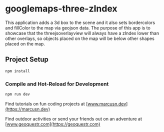 # googlemaps-three-zIndex


This application adds a 3d box to the scene and it also sets bordercolors and fillColor to the map via geojson data.
The purpose of this app is to showcase that the threejsoverlayview will always have a zIndex lower than other overlays, so objects placed on the map will be below other shapes placed on the map.


## Project Setup

```sh
npm install
```

### Compile and Hot-Reload for Development

```sh
npm run dev
```

Find tutorials on fun coding projects at
[www.marcusn.dev](https://marcusn.dev)

Find outdoor activities or send your friends out on an adventure at [www.geoquestr.com](https://geoquestr.com)
